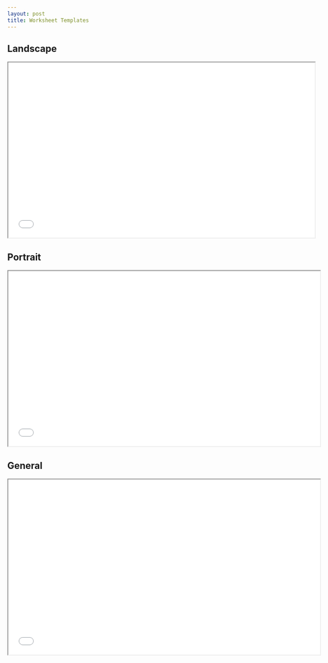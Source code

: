 ```yaml
---
layout: post
title: Worksheet Templates
---
```


## Landscape

<div class="pdf-container">
    <iframe src="/assets/worksheets/work.sheet.landscape.pdf" 
        title="portrait-worksheet" 
        height="400" 
        width="700" 
        allowfullscreen="false">
    </iframe>
</div>


## Portrait

<div class="pdf-container">
    <iframe src="/assets/worksheets/9.col.balance.worksheet.pdf" 
        title="landscape-worksheet" 
        height="400" 
        width="712" 
        allowfullscreen="true">
    </iframe>
</div>


## General

<div class="pdf-container">
    <iframe src="/assets/worksheets/general.worksheet.pdf" 
        title="portrait-worksheet" 
        height="400" 
        width="712" 
        allowfullscreen="false">
    </iframe>
</div>

